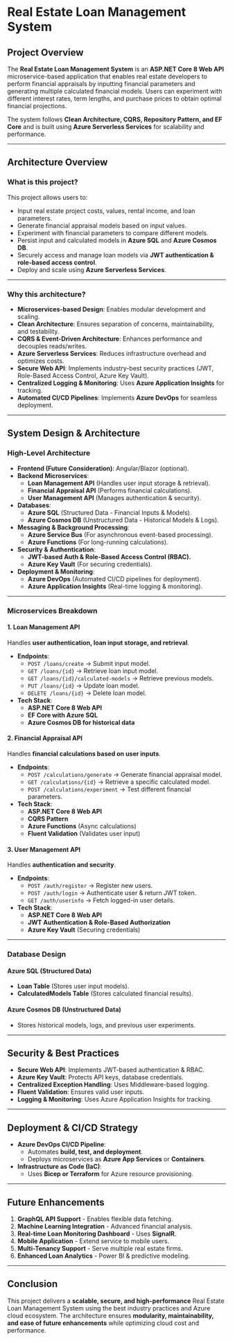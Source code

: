 # Real Estate Loan Management System

## Project Overview
The **Real Estate Loan Management System** is an **ASP.NET Core 8 Web API** microservice-based application that enables real estate developers to perform financial appraisals by inputting financial parameters and generating multiple calculated financial models. Users can experiment with different interest rates, term lengths, and purchase prices to obtain optimal financial projections.

The system follows **Clean Architecture, CQRS, Repository Pattern, and EF Core** and is built using **Azure Serverless Services** for scalability and performance.

---

## **Architecture Overview**

### **What is this project?**
This project allows users to:
- Input real estate project costs, values, rental income, and loan parameters.
- Generate financial appraisal models based on input values.
- Experiment with financial parameters to compare different models.
- Persist input and calculated models in **Azure SQL** and **Azure Cosmos DB**.
- Securely access and manage loan models via **JWT authentication & role-based access control**.
- Deploy and scale using **Azure Serverless Services**.

---

### **Why this architecture?**
- **Microservices-based Design**: Enables modular development and scaling.
- **Clean Architecture**: Ensures separation of concerns, maintainability, and testability.
- **CQRS & Event-Driven Architecture**: Enhances performance and decouples reads/writes.
- **Azure Serverless Services**: Reduces infrastructure overhead and optimizes costs.
- **Secure Web API**: Implements industry-best security practices (JWT, Role-Based Access Control, Azure Key Vault).
- **Centralized Logging & Monitoring**: Uses **Azure Application Insights** for tracking.
- **Automated CI/CD Pipelines**: Implements **Azure DevOps** for seamless deployment.

---

## **System Design & Architecture**

### **High-Level Architecture**
- **Frontend (Future Consideration)**: Angular/Blazor (optional).
- **Backend Microservices**:
  - **Loan Management API** (Handles user input storage & retrieval).
  - **Financial Appraisal API** (Performs financial calculations).
  - **User Management API** (Manages authentication & security).
- **Databases**:
  - **Azure SQL** (Structured Data - Financial Inputs & Models).
  - **Azure Cosmos DB** (Unstructured Data - Historical Models & Logs).
- **Messaging & Background Processing**:
  - **Azure Service Bus** (For asynchronous event-based processing).
  - **Azure Functions** (For long-running calculations).
- **Security & Authentication**:
  - **JWT-based Auth & Role-Based Access Control (RBAC).**
  - **Azure Key Vault** (For securing credentials).
- **Deployment & Monitoring**:
  - **Azure DevOps** (Automated CI/CD pipelines for deployment).
  - **Azure Application Insights** (Real-time logging & monitoring).

---

### **Microservices Breakdown**

#### **1. Loan Management API**
Handles **user authentication, loan input storage, and retrieval**.

- **Endpoints**:
  - `POST /loans/create` → Submit input model.
  - `GET /loans/{id}` → Retrieve loan input model.
  - `GET /loans/{id}/calculated-models` → Retrieve previous models.
  - `PUT /loans/{id}` → Update loan model.
  - `DELETE /loans/{id}` → Delete loan model.
- **Tech Stack**:
  - **ASP.NET Core 8 Web API**
  - **EF Core with Azure SQL**
  - **Azure Cosmos DB for historical data**

#### **2. Financial Appraisal API**
Handles **financial calculations based on user inputs**.

- **Endpoints**:
  - `POST /calculations/generate` → Generate financial appraisal model.
  - `GET /calculations/{id}` → Retrieve a specific calculated model.
  - `POST /calculations/experiment` → Test different financial parameters.
- **Tech Stack**:
  - **ASP.NET Core 8 Web API**
  - **CQRS Pattern**
  - **Azure Functions** (Async calculations)
  - **Fluent Validation** (Validates user input)

#### **3. User Management API**
Handles **authentication and security**.

- **Endpoints**:
  - `POST /auth/register` → Register new users.
  - `POST /auth/login` → Authenticate user & return JWT token.
  - `GET /auth/userinfo` → Fetch logged-in user details.
- **Tech Stack**:
  - **ASP.NET Core 8 Web API**
  - **JWT Authentication & Role-Based Authorization**
  - **Azure Key Vault** (Securing credentials)

---

### **Database Design**

#### **Azure SQL (Structured Data)**
- **Loan Table** (Stores user input models).
- **CalculatedModels Table** (Stores calculated financial results).

#### **Azure Cosmos DB (Unstructured Data)**
- Stores historical models, logs, and previous user experiments.

---

## **Security & Best Practices**
- **Secure Web API**: Implements JWT-based authentication & RBAC.
- **Azure Key Vault**: Protects API keys, database credentials.
- **Centralized Exception Handling**: Uses Middleware-based logging.
- **Fluent Validation**: Ensures valid user inputs.
- **Logging & Monitoring**: Uses Azure Application Insights for tracking.

---

## **Deployment & CI/CD Strategy**
- **Azure DevOps CI/CD Pipeline**:
  - Automates **build, test, and deployment**.
  - Deploys microservices as **Azure App Services** or **Containers**.
- **Infrastructure as Code (IaC)**:
  - Uses **Bicep or Terraform** for Azure resource provisioning.

---

## **Future Enhancements**
1. **GraphQL API Support** - Enables flexible data fetching.
2. **Machine Learning Integration** - Advanced financial analysis.
3. **Real-time Loan Monitoring Dashboard** - Uses **SignalR**.
4. **Mobile Application** - Extend service to mobile users.
5. **Multi-Tenancy Support** - Serve multiple real estate firms.
6. **Enhanced Loan Analytics** - Power BI & predictive modeling.

---

## **Conclusion**
This project delivers a **scalable, secure, and high-performance** Real Estate Loan Management System using the best industry practices and Azure cloud ecosystem. The architecture ensures **modularity, maintainability, and ease of future enhancements** while optimizing cloud cost and performance.


